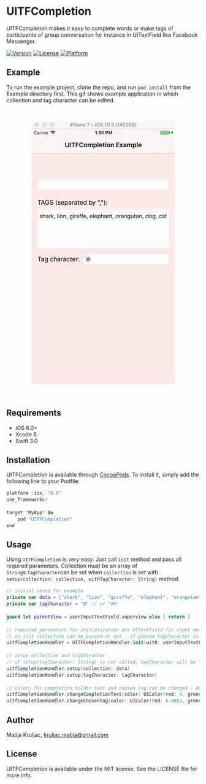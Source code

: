 # UITFCompletion

UITFCompletion makes it easy to complete words or make tags of participants of group conversation for instance in UITextField like Facebook Messenger.

[![Version](https://img.shields.io/cocoapods/v/UITFCompletion.svg?style=flat)](http://cocoapods.org/pods/UITFCompletion)
[![License](https://img.shields.io/cocoapods/l/UITFCompletion.svg?style=flat)](http://cocoapods.org/pods/UITFCompletion)
[![Platform](https://img.shields.io/cocoapods/p/UITFCompletion.svg?style=flat)](http://cocoapods.org/pods/UITFCompletion)

## Example

To run the example project, clone the repo, and run `pod install` from the Example directory first.
This gif shows example application in which collection and tag character can be edited.  

</br>
<p>
<p align="center">
  <img src="https://github.com/MatijaKruljac/UITFCompletion/blob/master/uitf_example_video.gif?raw=true" >
</p>
</br>

## Requirements

- iOS 8.0+
- Xcode 8
- Swift 3.0

## Installation

UITFCompletion is available through [CocoaPods](http://cocoapods.org). To install
it, simply add the following line to your Podfile:

```swift
platform :ios, '8.0'
use_frameworks!

target 'MyApp' do
    pod "UITFCompletion"
end
```

## Usage

Using `UITFCompletion` is very easy. Just call `init` method and pass all required parameters.
Collection must be an array of `String`s.` TagCharacter `can be set when `collection` 
is set with `setup(collection: collection, withTagCharacter: String)` method.

```swift
// initial setup for example
private var data = ["shark", "lion", "giraffe", "elephant", "orangutan", "dog", "cat"]
private var tagCharacter = "@" // or "##"

guard let parentView = userInputTextField.superview else { return }

// required parameters for initialization are UITextField for input and its parent view
// in init collection can be passed or not - if passed tagCharacter is "@" as default
uitfCompletionHandler = UITFCompletionHandler.init(with: userInputTextField, withParentView: parentView)

// setup collection and tagCharacter
// if setup(tagCharacter: String) is not called, tagCharacter will be "@" as default
uitfCompletionHandler.setup(collection: data)
uitfCompletionHandler.setup(tagCharacter: tagCharacter)

// colors for completion holder text and chosen tag can be changed - default color is .blue
uitfCompletionHandler.changeCompletionText(color: UIColor(red: 0, green: 0.6275, blue: 0.2275, alpha: 1.0))
uitfCompletionHandler.changeChosenTag(color: UIColor(red: 0.8863, green: 0, blue: 0.0588, alpha: 1.0))
```

## Author

Matija Kruljac, kruljac.matija@gmail.com

## License

UITFCompletion is available under the MIT license. See the LICENSE file for more info.
